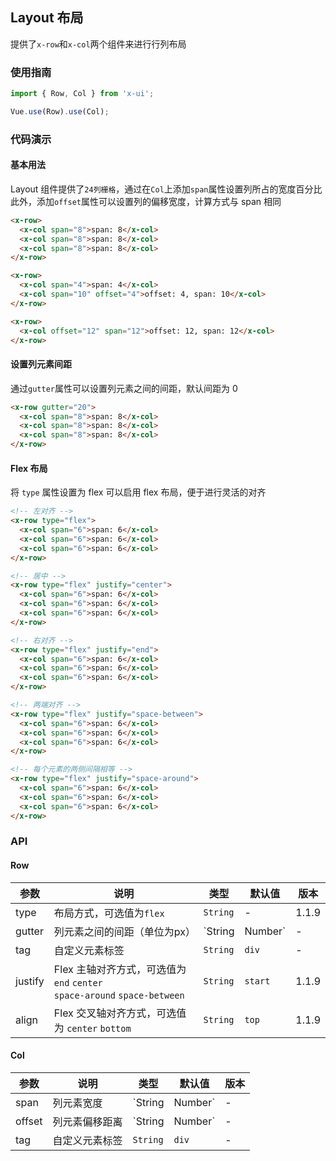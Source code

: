 ## Layout 布局

提供了`x-row`和`x-col`两个组件来进行行列布局

### 使用指南
``` javascript
import { Row, Col } from 'x-ui';

Vue.use(Row).use(Col);
```

### 代码演示

#### 基本用法

Layout 组件提供了`24列栅格`，通过在`Col`上添加`span`属性设置列所占的宽度百分比    
此外，添加`offset`属性可以设置列的偏移宽度，计算方式与 span 相同

```html
<x-row>
  <x-col span="8">span: 8</x-col>
  <x-col span="8">span: 8</x-col>
  <x-col span="8">span: 8</x-col>
</x-row>

<x-row>
  <x-col span="4">span: 4</x-col>
  <x-col span="10" offset="4">offset: 4, span: 10</x-col>
</x-row>

<x-row>
  <x-col offset="12" span="12">offset: 12, span: 12</x-col>
</x-row>
```

#### 设置列元素间距

通过`gutter`属性可以设置列元素之间的间距，默认间距为 0

```html
<x-row gutter="20">
  <x-col span="8">span: 8</x-col>
  <x-col span="8">span: 8</x-col>
  <x-col span="8">span: 8</x-col>
</x-row>
```

#### Flex 布局

将 `type` 属性设置为 flex 可以启用 flex 布局，便于进行灵活的对齐

```html
<!-- 左对齐 -->
<x-row type="flex">
  <x-col span="6">span: 6</x-col>
  <x-col span="6">span: 6</x-col>
  <x-col span="6">span: 6</x-col>
</x-row>

<!-- 居中 -->
<x-row type="flex" justify="center">
  <x-col span="6">span: 6</x-col>
  <x-col span="6">span: 6</x-col>
  <x-col span="6">span: 6</x-col>
</x-row>

<!-- 右对齐 -->
<x-row type="flex" justify="end">
  <x-col span="6">span: 6</x-col>
  <x-col span="6">span: 6</x-col>
  <x-col span="6">span: 6</x-col>
</x-row>

<!-- 两端对齐 -->
<x-row type="flex" justify="space-between">
  <x-col span="6">span: 6</x-col>
  <x-col span="6">span: 6</x-col>
  <x-col span="6">span: 6</x-col>
</x-row>

<!-- 每个元素的两侧间隔相等 -->
<x-row type="flex" justify="space-around">
  <x-col span="6">span: 6</x-col>
  <x-col span="6">span: 6</x-col>
  <x-col span="6">span: 6</x-col>
</x-row>
```

### API

#### Row

| 参数 | 说明 | 类型 | 默认值 | 版本 |
|------|------|------|------|------|
| type | 布局方式，可选值为`flex` | `String` | - | 1.1.9 |
| gutter | 列元素之间的间距（单位为px） | `String | Number` | - | - |
| tag | 自定义元素标签 | `String` | `div` | - |
| justify | Flex 主轴对齐方式，可选值为 `end` `center` <br> `space-around` `space-between` | `String` | `start` | 1.1.9  |
| align | Flex 交叉轴对齐方式，可选值为 `center` `bottom` | `String` | `top` | 1.1.9 |

#### Col

| 参数 | 说明 | 类型 | 默认值 | 版本 |
|------|------|------|------|------|
| span | 列元素宽度 | `String | Number` | - | - |
| offset | 列元素偏移距离 | `String | Number` | - | - |
| tag | 自定义元素标签 | `String` | `div` | - |
